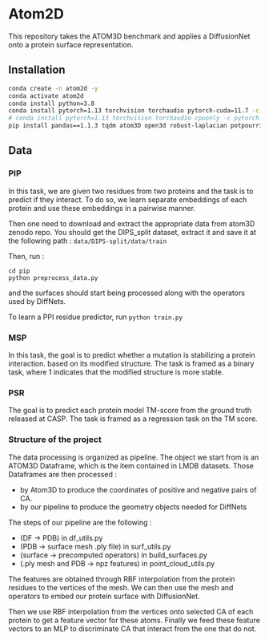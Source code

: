 # Atom2D 
This repository takes the ATOM3D benchmark and applies 
a DiffusionNet onto a protein surface representation.

## Installation

```bash
conda create -n atom2d -y
conda activate atom2d
conda install python=3.8
conda install pytorch=1.13 torchvision torchaudio pytorch-cuda=11.7 -c pytorch -c nvidia
# conda install pytorch=1.13 torchvision torchaudio cpuonly -c pytorch
pip install pandas==1.1.3 tqdm atom3D open3d robust-laplacian potpourri3d 
```

## Data

### PIP
In this task, we are given two residues from two proteins and the task is to predict if they interact.
To do so, we learn separate embeddings of each protein and use these embeddings in a pairwise manner.

Then one need to download and extract the appropriate data from atom3D zenodo repo.
You should get the DIPS_split dataset, extract it and save it at the following path :
`data/DIPS-split/data/train`

Then, run :
```
cd pip
python preprocess_data.py
```
and the surfaces should start being processed along with the operators used by DiffNets.

To learn a PPI residue predictor, run 
`python train.py`

### MSP
In this task, the goal is to predict whether a mutation is stabilizing a protein interaction. 
based on its modified structure. The task is framed as a binary task, where 1 indicates that the modified
structure is more stable.

### PSR
The goal is to predict each protein model TM-score from the ground truth released at CASP. The task is framed
as a regression task on the TM score.

### Structure of the project
The data processing is organized as pipeline. 
The object we start from is an ATOM3D Dataframe, which is the item
contained in LMDB datasets. 
Those Dataframes are then processed : 
- by Atom3D to produce the coordinates of positive and negative pairs of CA.
- by our pipeline to produce the geometry objects needed for DiffNets

The steps of our pipeline are the following :
- (DF -> PDB) in df_utils.py
- (PDB -> surface mesh .ply file) in surf_utils.py
- (surface -> precomputed operators) in build_surfaces.py
- (.ply mesh and PDB -> npz features) in point_cloud_utils.py

The features are obtained through RBF interpolation from the 
protein residues to the vertices of the mesh. We can
then use the mesh and operators to embed our protein surface
with DiffusionNet. 

Then we use RBF interpolation from the vertices onto selected
CA of each protein to get a feature vector for these atoms.
Finally we feed these feature vectors to an MLP to discriminate
CA that interact from the one that do not.